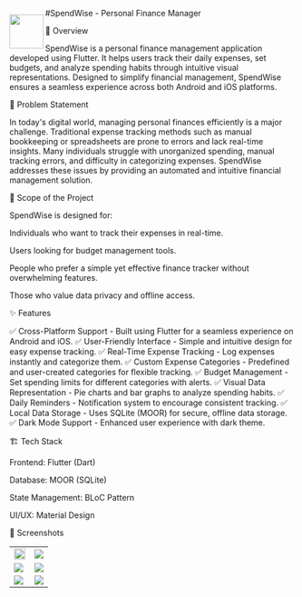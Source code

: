 <img align="left" style="margin-top:25px" width="60" height="60" src="Images/wallet.png">

#SpendWise - Personal Finance Manager

📌 Overview

SpendWise is a personal finance management application developed using Flutter. It helps users track their daily expenses, set budgets, and analyze spending habits through intuitive visual representations. Designed to simplify financial management, SpendWise ensures a seamless experience across both Android and iOS platforms.

🚀 Problem Statement

In today's digital world, managing personal finances efficiently is a major challenge. Traditional expense tracking methods such as manual bookkeeping or spreadsheets are prone to errors and lack real-time insights. Many individuals struggle with unorganized spending, manual tracking errors, and difficulty in categorizing expenses. SpendWise addresses these issues by providing an automated and intuitive financial management solution.

🎯 Scope of the Project

SpendWise is designed for:

Individuals who want to track their expenses in real-time.

Users looking for budget management tools.

People who prefer a simple yet effective finance tracker without overwhelming features.

Those who value data privacy and offline access.

✨ Features

✅ Cross-Platform Support - Built using Flutter for a seamless experience on Android and iOS.
✅ User-Friendly Interface - Simple and intuitive design for easy expense tracking.
✅ Real-Time Expense Tracking - Log expenses instantly and categorize them.
✅ Custom Expense Categories - Predefined and user-created categories for flexible tracking.
✅ Budget Management - Set spending limits for different categories with alerts.
✅ Visual Data Representation - Pie charts and bar graphs to analyze spending habits.
✅ Daily Reminders - Notification system to encourage consistent tracking.
✅ Local Data Storage - Uses SQLite (MOOR) for secure, offline data storage.
✅ Dark Mode Support - Enhanced user experience with dark theme.

🏗️ Tech Stack

Frontend: Flutter (Dart)

Database: MOOR (SQLite)

State Management: BLoC Pattern

UI/UX: Material Design

📸 Screenshots

<table>
    <tr>
        <td><img src="Images/1.png" width="100%"></td>
        <td><img src="Images/2.png"></td>
    </tr>
    <tr>
        <td><img src="Images/3.png"></td>
         <td><img src="Images/4.png"></td>
    </tr>
    <tr>
        <td><img src="Images/5.png"></td>
         <td><img src="Images/6.png"></td>
    </tr>
</table>
